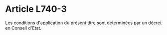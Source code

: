 # Article L740-3

Les conditions d'application du présent titre sont déterminées par un décret en Conseil d'Etat.
